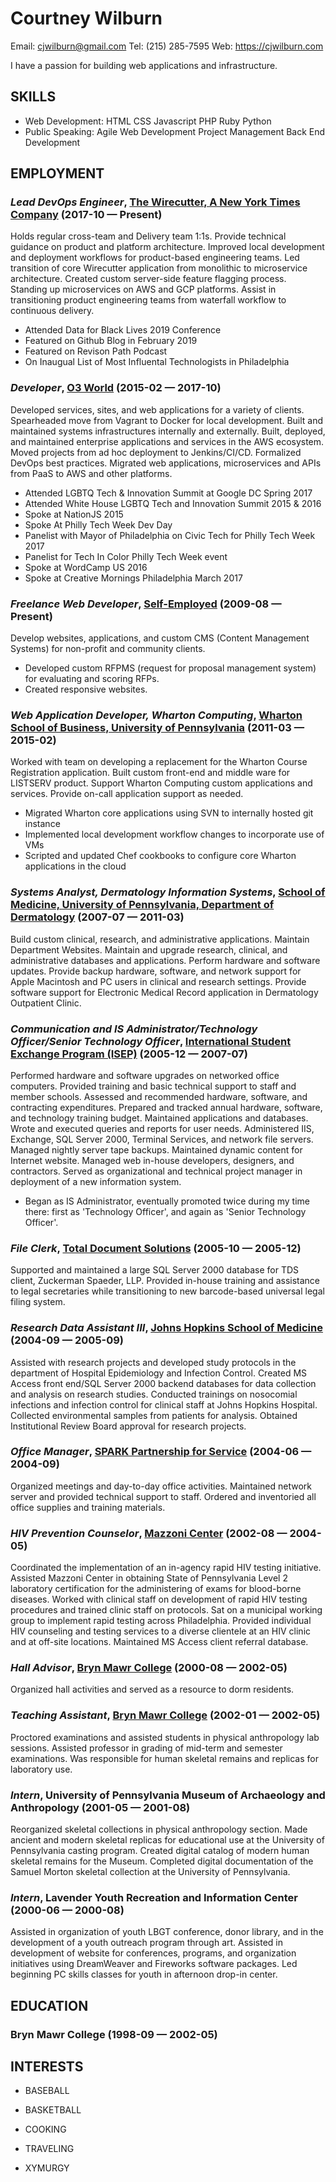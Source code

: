 Courtney Wilburn
============
Email: cjwilburn@gmail.com
Tel: (215) 285-7595
Web: https://cjwilburn.com

I have a passion for building web applications and infrastructure.

## SKILLS

  - Web Development: HTML CSS Javascript PHP Ruby Python 
  - Public Speaking: Agile Web Development Project Management Back End Development 

## EMPLOYMENT

### *Lead DevOps Engineer*, [The Wirecutter, A New York Times Company](https://thewirecutter.com) (2017-10 — Present)

Holds regular cross-team and Delivery team 1:1s. Provide technical guidance on product and platform architecture. Improved local development and deployment workflows for product-based engineering teams. Led transition of core Wirecutter application from monolithic to microservice architecture. Created custom server-side feature flagging process. Standing up microservices on AWS and GCP platforms. Assist in transitioning product engineering teams from waterfall workflow to continuous delivery.
  - Attended Data for Black Lives 2019 Conference
  - Featured on Github Blog in February 2019
  - Featured on Revison Path Podcast
  - On Inaugual List of Most Influental Technologists in Philadelphia

### *Developer*, [O3 World](https://o3world.com) (2015-02 — 2017-10)

Developed services, sites, and web applications for a variety of clients. Spearheaded move from Vagrant to Docker for local development. Built and maintained systems infrastructures internally and externally. Built, deployed, and maintained enterprise applications and services in the AWS ecosystem. Moved projects from ad hoc deployment to Jenkins/CI/CD. Formalized DevOps best practices. Migrated web applications, microservices and APIs from PaaS to AWS and other platforms.
  - Attended LGBTQ Tech & Innovation Summit at Google DC Spring 2017
  - Attended White House LGBTQ Tech and Innovation Summit 2015 & 2016
  - Spoke at NationJS 2015
  - Spoke At Philly Tech Week Dev Day
  - Panelist with Mayor of Philadelphia on Civic Tech for Philly Tech Week 2017
  - Panelist for Tech In Color Philly Tech Week event
  - Spoke at WordCamp US 2016
  - Spoke at Creative Mornings Philadelphia March 2017

### *Freelance Web Developer*, [Self-Employed](http://cjwilburn.com) (2009-08 — Present)

Develop websites, applications, and custom CMS (Content Management Systems) for non-profit and community clients.
  - Developed custom RFPMS (request for proposal management system) for evaluating and scoring RFPs.
  - Created responsive websites.

### *Web Application Developer, Wharton Computing*, [Wharton School of Business, University of Pennsylvania](http://wharton.upenn.edu) (2011-03 — 2015-02)

Worked with team on developing a replacement for the Wharton Course Registration application. Built custom front-end and middle ware for LISTSERV product. Support Wharton Computing custom applications and services. Provide on-call application support as needed.
  - Migrated Wharton core applications using SVN to internally hosted git instance
  - Implemented local development workflow changes to incorporate use of VMs
  - Scripted and updated Chef cookbooks to configure core Wharton applications in the cloud

### *Systems Analyst, Dermatology Information Systems*, [School of Medicine, University of Pennsylvania, Department of Dermatology](https://www.med.upenn.edu) (2007-07 — 2011-03)

Build custom clinical, research, and administrative applications. Maintain Department Websites. Maintain and upgrade research, clinical, and administrative databases and applications. Perform hardware and software updates.  Provide backup hardware, software, and network support for Apple Macintosh and PC users in clinical and research settings. Provide software support for Electronic Medical Record application in Dermatology Outpatient Clinic.

### *Communication and IS Administrator/Technology Officer/Senior Technology Officer*, [International Student Exchange Program (ISEP)](https://www.isepstudyabroad.org/) (2005-12 — 2007-07)

  Performed hardware and software upgrades on networked office computers. Provided training and basic technical support to staff and member schools. Assessed and recommended hardware, software, and contracting expenditures. Prepared and tracked annual hardware, software, and technology training budget. Maintained applications and databases. Wrote and executed queries and reports for user needs. Administered IIS, Exchange, SQL Server 2000, Terminal Services, and network file servers. Managed nightly server tape backups. Maintained dynamic content for Internet website. Managed web in-house developers, designers, and contractors. Served as organizational and technical project manager in deployment of a new information system.
  - Began as IS Administrator, eventually promoted twice during my time there: first as 'Technology Officer', and again as 'Senior Technology Officer'.

### *File Clerk*, [Total Document Solutions](http://www.totaldocuments.com/) (2005-10 — 2005-12)

Supported and maintained a large SQL Server 2000 database for TDS client, Zuckerman Spaeder, LLP. Provided in-house training and assistance to legal secretaries while transitioning to new barcode-based universal legal filing system.

### *Research Data Assistant III*, [Johns Hopkins School of Medicine](http://www.hopkinsmedicine.org/som/) (2004-09 — 2005-09)

Assisted with research projects and developed study protocols in the department of Hospital Epidemiology and Infection Control. Created MS Access front end/SQL Server 2000 backend databases for data collection and analysis on research studies. Conducted trainings on nosocomial infections and infection control for clinical staff at Johns Hopkins Hospital. Collected environmental samples from patients for analysis. Obtained Institutional Review Board approval for research projects.

### *Office Manager*, [SPARK Partnership for Service](http://www.sparkpfs.org/) (2004-06 — 2004-09)

Organized meetings and day-to-day office activities. Maintained network server and provided technical support to staff. Ordered and inventoried all office supplies and training materials.

### *HIV Prevention Counselor*, [Mazzoni Center](http://mazzonicenter.org) (2002-08 — 2004-05)

Coordinated the implementation of an in-agency rapid HIV testing initiative. Assisted Mazzoni Center in obtaining State of Pennsylvania Level 2 laboratory certification for the administering of exams for blood-borne diseases.  Worked with clinical staff on development of rapid HIV testing procedures and trained clinic staff on protocols.  Sat on a municipal working group to implement rapid testing across Philadelphia. Provided individual HIV counseling and testing services to a diverse clientele at an HIV clinic and at off-site locations.  Maintained MS Access client referral database.

### *Hall Advisor*, [Bryn Mawr College](https://brynmawr.edu) (2000-08 — 2002-05)

Organized hall activities and served as a resource to dorm residents.

### *Teaching Assistant*, [Bryn Mawr College](https://brynmawr.edu) (2002-01 — 2002-05)

Proctored examinations and assisted students in physical anthropology lab sessions. Assisted professor in grading of mid-term and semester examinations. Was responsible for human skeletal remains and replicas for laboratory use.

### *Intern*, University of Pennsylvania Museum of Archaeology and Anthropology (2001-05 — 2001-08)

Reorganized skeletal collections in physical anthropology section. Made ancient and modern skeletal replicas for educational use at the University of Pennsylvania casting program. Created digital catalog of modern human skeletal remains for the Museum. Completed digital documentation of the Samuel Morton skeletal collection at the University of Pennsylvania.

### *Intern*, Lavender Youth Recreation and Information Center (2000-06 — 2000-08)

Assisted in organization of youth LBGT conference, donor library, and in the development of a youth outreach program through art.  Assisted in development of website for conferences, programs, and organization initiatives using DreamWeaver and Fireworks software packages. Led beginning PC skills classes for youth in afternoon drop-in center.




## EDUCATION

### Bryn Mawr College (1998-09 — 2002-05)













## INTERESTS

- BASEBALL

- BASKETBALL

- COOKING

- TRAVELING

- XYMURGY



